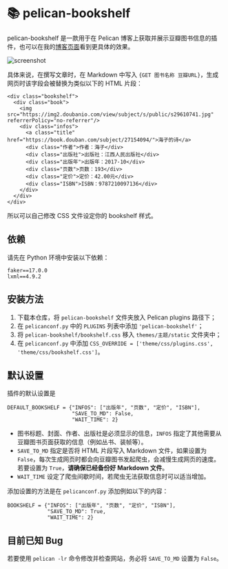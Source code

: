 # 📚 pelican-bookshelf

pelican-bookshelf 是一款用于在 Pelican 博客上获取并展示豆瓣图书信息的插件，也可以在我的[博客页面](https://leonis.cc/sui-sui-nian/2023-02-22-create-pelican-plugin.html)看到更具体的效果。

![screenshot]()

具体来说，在撰写文章时，在 Markdown 中写入 `{GET 图书名称 豆瓣URL}`，生成网页时该字段会被替换为类似以下的 HTML 片段：

```
<div class="bookshelf">
  <div class="book">
    <img src="https://img2.doubanio.com/view/subject/s/public/s29610741.jpg" referrerPolicy="no-referrer"/>
    <div class="infos">
      <a class="title" href="https://book.douban.com/subject/27154094/">海子的诗</a>
      <div class="作者">作者：海子</div>
      <div class="出版社">出版社：江西人民出版社</div>
      <div class="出版年">出版年：2017-10</div>
      <div class="页数">页数：193</div>
      <div class="定价">定价：42.00元</div>
      <div class="ISBN">ISBN：9787210097136</div>
    </div>
  </div>
</div>
```

所以可以自己修改 CSS 文件设定你的 bookshelf 样式。

## 依赖

请先在 Python 环境中安装以下依赖：

```
faker==17.0.0
lxml==4.9.2
```

## 安装方法

1. 下载本仓库，将 `pelican-bookshelf` 文件夹放入 Pelican plugins 路径下；
2. 在 `pelicanconf.py` 中的 `PLUGINS` 列表中添加 `'pelican-bookshelf'`；
3. 将 `pelican-bookshelf/bookshelf.css` 移入 `themes/主题/static` 文件夹中；
4. 在 `pelicanconf.py` 中添加 `CSS_OVERRIDE = ['theme/css/plugins.css', 'theme/css/bookshelf.css']`。

## 默认设置

插件的默认设置是

```
DEFAULT_BOOKSHELF = {"INFOS": ["出版年", "页数", "定价", "ISBN"],
                     "SAVE_TO_MD": False,
                     "WAIT_TIME": 2}
```

- 图书标题、封面、作者、出版社是必须显示的信息，`INFOS` 指定了其他需要从豆瓣图书页面获取的信息（例如丛书、装帧等）。
- `SAVE_TO_MD` 指定是否将 HTML 片段写入 Markdown 文件，如果设置为 `False`，每次生成网页时都会向豆瓣图书发起爬虫，会减慢生成网页的速度。若要设置为 `True`，**请确保已经备份好 Markdown 文件**。
- `WAIT_TIME` 设定了爬虫间歇时间，若爬虫无法获取信息时可以适当增加。

添加设置的方法是在 `pelicanconf.py` 添加例如以下的内容：

```
BOOKSHELF = {"INFOS": ["出版年", "页数", "定价", "ISBN"],
             "SAVE_TO_MD": True,
             "WAIT_TIME": 2}
```

## 目前已知 Bug

若要使用 `pelican -lr` 命令修改并检查网站，务必将 `SAVE_TO_MD` 设置为 `False`。